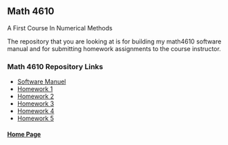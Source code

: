 ## Math 4610
A First Course In Numerical Methods

The repository that you are looking at is for building my math4610 software  
manual and for submitting homework assignments to the course instructor.

### Math 4610 Repository Links

- [Software Manuel](https://gbmitchell.github.io/math4610/softwareManual/main)
- [Homework 1](https://gbmitchell.github.io/math4610/HW1/problems)
- [Homework 2](https://gbmitchell.github.io/math4610/HW2/problems)
- [Homework 3](https://gbmitchell.github.io/math4610/HW3/problems)
- [Homework 4](https://gbmitchell.github.io/math4610/HW4/problems)
- [Homework 5](https://gbmitchell.github.io/math4610/HW5/problems)
  
  
#### [Home Page](https://gbmitchell.github.io/)
